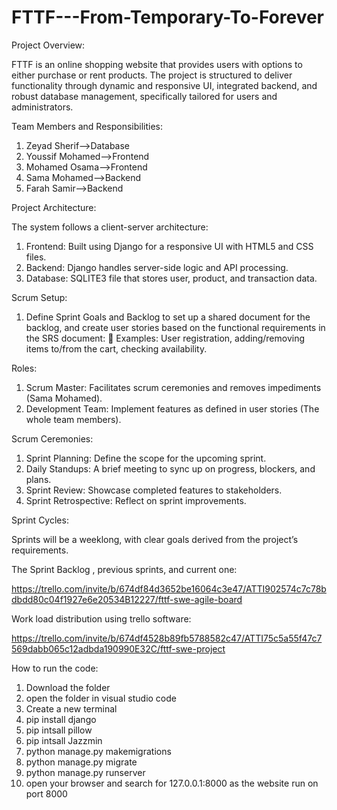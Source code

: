 # FTTF---From-Temporary-To-Forever

Project Overview:


FTTF is an online shopping website that provides users with options to either purchase or rent products. The project is structured to deliver functionality through dynamic and responsive UI, integrated backend, and robust database management, specifically tailored for users and administrators.


Team Members and Responsibilities:


1. Zeyad Sherif-->Database	
2. Youssif Mohamed-->Frontend
3. Mohamed Osama-->Frontend
4. Sama Mohamed-->Backend	
5. Farah Samir-->Backend	


Project Architecture:


The system follows a client-server architecture:
1. Frontend: Built using Django for a responsive UI with HTML5 and CSS files.
2. Backend: Django handles server-side logic and API processing.
3. Database: SQLITE3 file that stores user, product, and transaction data.


Scrum Setup:
1.	Define Sprint Goals and Backlog to set up a shared document for the backlog, and create user stories based on the functional requirements in the SRS document:
	Examples: User registration, adding/removing items to/from the cart, checking availability.


Roles:
1. Scrum Master: Facilitates scrum ceremonies and removes impediments (Sama Mohamed).
2. Development Team: Implement features as defined in user stories (The whole team members).


Scrum Ceremonies:
1. Sprint Planning: Define the scope for the upcoming sprint.
2. Daily Standups: A brief meeting to sync up on progress, blockers, and plans.
3. Sprint Review: Showcase completed features to stakeholders.
4. Sprint Retrospective: Reflect on sprint improvements.


Sprint Cycles:


Sprints will be a weeklong, with clear goals derived from the project’s requirements.



The Sprint Backlog , previous sprints, and current one:


https://trello.com/invite/b/674df84d3652be16064c3e47/ATTI902574c7c78bdbdd80c04f1927e6e20534B12227/fttf-swe-agile-board


Work load distribution using trello software:


https://trello.com/invite/b/674df4528b89fb5788582c47/ATTI75c5a55f47c7569dabb065c12adbda190990E32C/fttf-swe-project



How to run the code:

1. Download the folder
2. open the folder in visual studio code
3. Create a new terminal
4. pip install django
5. pip intsall pillow
6. pip intsall Jazzmin
7. python manage.py makemigrations
8. python manage.py migrate
9. python manage.py runserver
10. open your browser and search for 127.0.0.1:8000 as the website run on port 8000
